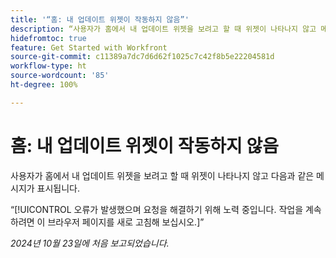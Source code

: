 ```yaml
---
title: '“홈: 내 업데이트 위젯이 작동하지 않음”'
description: “사용자가 홈에서 내 업데이트 위젯을 보려고 할 때 위젯이 나타나지 않고 메시지가 표시됩니다.”
hidefromtoc: true
feature: Get Started with Workfront
source-git-commit: c11389a7dc7d6d62f1025c7c42f8b5e22204581d
workflow-type: ht
source-wordcount: '85'
ht-degree: 100%

---
```



# 홈: 내 업데이트 위젯이 작동하지 않음

사용자가 홈에서 내 업데이트 위젯을 보려고 할 때 위젯이 나타나지 않고 다음과 같은 메시지가 표시됩니다.

“[!UICONTROL 오류가 발생했으며 요청을 해결하기 위해 노력 중입니다. 작업을 계속하려면 이 브라우저 페이지를 새로 고침해 보십시오.]”

_2024년 10월 23일에 처음 보고되었습니다._
